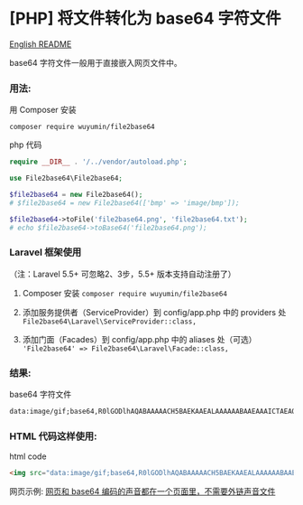# [PHP] 将文件转化为 base64 字符文件

[English README](https://github.com/wuyumin/File2base64/blob/master/README.md)

base64 字符文件一般用于直接嵌入网页文件中。

### 用法:

用 Composer 安装

`composer require wuyumin/file2base64`

php 代码
```php
require __DIR__ . '/../vendor/autoload.php';

use File2base64\File2base64;

$file2base64 = new File2base64();
# $file2base64 = new File2base64(['bmp' => 'image/bmp']);

$file2base64->toFile('file2base64.png', 'file2base64.txt');
# echo $file2base64->toBase64('file2base64.png');
```

### Laravel 框架使用
（注：Laravel 5.5+ 可忽略2、3步，5.5+ 版本支持自动注册了）
1. Composer 安装 `composer require wuyumin/file2base64`
2. 添加服务提供者（ServiceProvider）到 config/app.php 中的 providers 处  
  `File2base64\Laravel\ServiceProvider::class,`

3. 添加门面（Facades）到 config/app.php 中的 aliases 处（可选）  
  `'File2base64' => File2base64\Laravel\Facade::class,`

### 结果:

base64 字符文件
```html
data:image/gif;base64,R0lGODlhAQABAAAAACH5BAEKAAEALAAAAAABAAEAAAICTAEAOw==
```

### HTML 代码这样使用:

html code
```html
<img src="data:image/gif;base64,R0lGODlhAQABAAAAACH5BAEKAAEALAAAAAABAAEAAAICTAEAOw==" alt="">
```

网页示例: [网页和 base64 编码的声音都在一个页面里，不需要外链声音文件](https://wuyumin.github.io/File2base64/demo/allinone.html)
